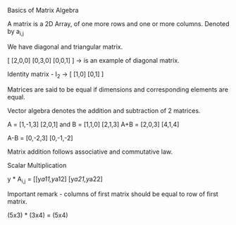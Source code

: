 Basics of Matrix Algebra

A matrix is a 2D Array, of one more rows and one or more columns. Denoted by a<sub>i,j<sub>

We have diagonal and triangular matrix.

[ [2,0,0] 
  [0,3,0]
  [0,0,1] ] -> is an example of diagonal matrix.

Identity matrix - I<sub>2</sub> -> [
															[1,0]
															[0,1]
															]

Matrices are said to be equal if dimensions and corresponding elements are equal.

Vector algebra denotes the addition and subtraction of 2 matrices.

A = [1,-1,3]
      [2,0,1] 
and B = [1,1,0]
             [2,1,3]
A+B = [2,0,3]
           [4,1,4]

A-B = [0,-2,3]
           [0,-1,-2]

Matrix addition follows associative and commutative law.

Scalar Multiplication

y * A<sub>i,j</sub> = [[y*a11,y*a12]
		                              [y*a21,y*a22]

Important remark - columns of first matrix should be equal to row of first matrix.

(5x3) * (3x4) = (5x4)


